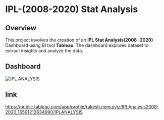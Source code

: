 # IPL-(2008-2020) Stat Analysis
## Overview
This project involves the creation of an **IPL Stat Analysis(2008 -2020)** Dashboard using BI tool **Tableau**. The dashboard explores dataset to extract insights and analyze the data.
## Dashboard
![IPL ANALYSIS](https://github.com/user-attachments/assets/720f0cf2-7a2b-448b-93a1-ae602a33c4d4)


## link

https://public.tableau.com/app/profile/rakesh.nemu/viz/IPLAnalysis2008-2020_16591212634990/IPLANALYSIS


